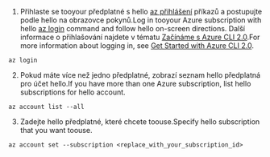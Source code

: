 1. <span data-ttu-id="f17e3-101">Přihlaste se tooyour předplatné s hello [az přihlášení](/cli/azure/#login) příkazů a postupujte podle hello na obrazovce pokynů.</span><span class="sxs-lookup"><span data-stu-id="f17e3-101">Log in tooyour Azure subscription with hello [az login](/cli/azure/#login) command and follow hello on-screen directions.</span></span> <span data-ttu-id="f17e3-102">Další informace o přihlašování najdete v tématu [Začínáme s Azure CLI 2.0](/cli/azure/get-started-with-azure-cli).</span><span class="sxs-lookup"><span data-stu-id="f17e3-102">For more information about logging in, see [Get Started with Azure CLI 2.0](/cli/azure/get-started-with-azure-cli).</span></span>

  ```azurecli
  az login
  ```
2. <span data-ttu-id="f17e3-103">Pokud máte více než jedno předplatné, zobrazí seznam hello předplatná pro účet hello.</span><span class="sxs-lookup"><span data-stu-id="f17e3-103">If you have more than one Azure subscription, list hello subscriptions for hello account.</span></span>

  ```azurecli
  az account list --all
  ```
3. <span data-ttu-id="f17e3-104">Zadejte hello předplatné, které chcete toouse.</span><span class="sxs-lookup"><span data-stu-id="f17e3-104">Specify hello subscription that you want toouse.</span></span>

  ```azurecli
  az account set --subscription <replace_with_your_subscription_id>
  ```